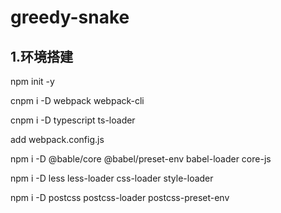# greedy-snake
## 1.环境搭建
npm init -y
<!-- 打包工具及其命令行 https://webpack.docschina.org/configuration/entry-context/#context -->
cnpm i -D webpack webpack-cli 
<!-- typescript及其整合进webpack的loader安装后 tsc xxx.ts-->
cnpm i -D typescript ts-loader
<!-- 添加webpack配置文件 -->
add webpack.config.js
<!--js语法兼容:babel官网：https://www.babeljs.cn/docs/usage -->
npm i -D @bable/core @babel/preset-env babel-loader core-js
<!-- css语法样式loader： -->
npm i -D less less-loader css-loader style-loader
<!-- css语法兼容loader： -->
npm i -D postcss postcss-loader postcss-preset-env
